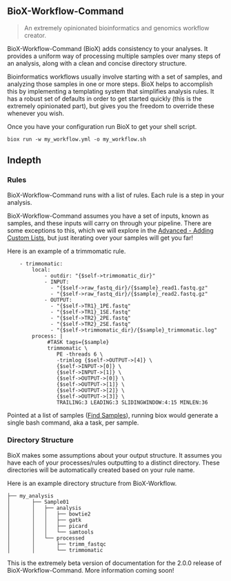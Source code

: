 ## BioX-Workflow-Command

> An extremely opinionated bioinformatics and genomics workflow creator.

BioX-Workflow-Command \(BioX\) adds consistency to your analyses. It provides a uniform way of processing multiple samples over many steps of an analysis, along with a clean and concise directory structure.

Bioinformatics workflows usually involve starting with a set of samples, and analyzing those samples in one or more steps. BioX helps to accomplish this by implementing a templating system that simplifies analysis rules. It has a robust set of defaults in order to get started quickly \(this is the extremely opinionated part\), but gives you the freedom to override these whenever you wish.

Once you have your configuration run BioX to get your shell script.

```
biox run -w my_workflow.yml -o my_workflow.sh
```



## Indepth

### Rules

BioX-Workflow-Command runs with a list of rules. Each rule is a step in your analysis.

BioX-Workflow-Command assumes you have a set of inputs, known as samples, and these inputs will carry on through your pipeline. There are some exceptions to this, which we will explore in the [Advanced - Adding Custom Lists](/advanced-adding-custom-lists.md), but just iterating over your samples will get you far!

Here is an example of a trimmomatic rule.

```
    - trimmomatic:
        local:
            - outdir: "{$self->trimmomatic_dir}"
            - INPUT:
              - "{$self->raw_fastq_dir}/{$sample}_read1.fastq.gz"
              - "{$self->raw_fastq_dir}/{$sample}_read2.fastq.gz"
            - OUTPUT:
              - "{$self->TR1}_1PE.fastq"
              - "{$self->TR1}_1SE.fastq"
              - "{$self->TR2}_2PE.fastq"
              - "{$self->TR2}_2SE.fastq"
              - "{$self->trimmomatic_dir}/{$sample}_trimmomatic.log"
        process: |
             #TASK tags={$sample}
             trimmomatic \
                PE -threads 6 \
                -trimlog {$self->OUTPUT->[4]} \
                {$self->INPUT->[0]} \
                {$self->INPUT->[1]} \
                {$self->OUTPUT->[0]} \
                {$self->OUTPUT->[1]} \
                {$self->OUTPUT->[2]} \
                {$self->OUTPUT->[3]} \
                TRAILING:3 LEADING:3 SLIDINGWINDOW:4:15 MINLEN:36
```

Pointed at a list of samples \([Find Samples](/find-samples.md)\), running biox would generate a single bash command, aka a task, per sample.

### Directory Structure

BioX makes some assumptions about your output structure. It assumes you have each of your processes/rules outputting to a distinct directory.  These directories will be automatically created based on your rule name.

Here is an example directory structure from BioX-Workflow.

```
├── my_analysis
│       ├── Sample01
│       │   ├── analysis
│       │   │   ├── bowtie2
│       │   │   ├── gatk
│       │   │   ├── picard
│       │   │   └── samtools
│       │   └── processed
│       │       ├── trimm_fastqc
│       │       └── trimmomatic
```

This is the extremely beta version of documentation for the 2.0.0 release of BioX-Workflow-Command. More information coming soon!

